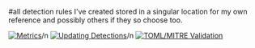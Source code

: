 #all detection rules I've created stored in a singular location for my own reference and possibly others if they so choose too. 


[![Metrics](https://github.com/Khadinxc/siem_detection_rules/actions/workflows/metrics.yml/badge.svg)](https://github.com/Khadinxc/siem_detection_rules/actions/workflows/metrics.yml)/n
[![Updating Detections](https://github.com/Khadinxc/siem_detection_rules/actions/workflows/elastic_sync.yml/badge.svg)](https://github.com/Khadinxc/siem_detection_rules/actions/workflows/elastic_sync.yml)/n
[![TOML/MITRE Validation](https://github.com/Khadinxc/siem_detection_rules/actions/workflows/TOML_MITRE_Validation.yml/badge.svg)](https://github.com/Khadinxc/siem_detection_rules/actions/workflows/TOML_MITRE_Validation.yml)
